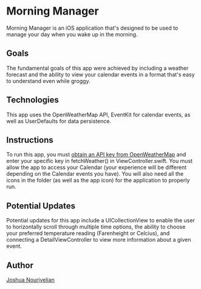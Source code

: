 # Morning Manager

Morning Manager is an iOS application that's designed to be used to manage your day when you wake up in the morning. 

## Goals

The fundamental goals of this app were achieved by including a weather forecast and the ability to view your calendar events in a format that's easy to understand even while groggy.

## Technologies

This app uses the OpenWeatherMap API, EventKit for calendar events, as well as UserDefaults for data persistence.

## Instructions

To run this app, you must [obtain an API key from OpenWeatherMap](https://openweathermap.org/home/sign_up) and enter your specific key in fetchWeather() in ViewController.swift. You must allow the app to access your Calendar (your experience will be different depending on the Calendar events you have). You will also need all the icons in the folder (as well as the app icon) for the application to properly run.

## Potential Updates

Potential updates for this app include a UICollectionView to enable the user to horizontally scroll through multiple time options, the ability to choose your preferred temperature reading (Farenheight or Celcius), and connecting a DetailViewController to view more information about a given event.


## Author
[Joshua Nouriyelian](https://github.com/joshnour)